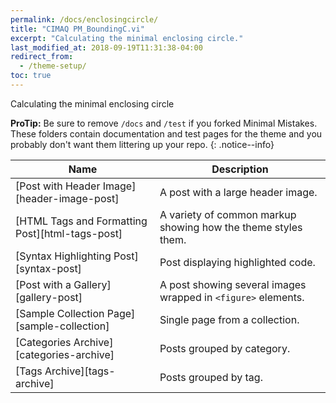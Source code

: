 ```yaml
---
permalink: /docs/enclosingcircle/
title: "CIMAQ PM_BoundingC.vi"
excerpt: "Calculating the minimal enclosing circle."
last_modified_at: 2018-09-19T11:31:38-04:00
redirect_from:
  - /theme-setup/
toc: true 
---
```


Calculating the minimal enclosing circle

 
**ProTip:** Be sure to remove `/docs` and `/test` if you forked Minimal Mistakes. These folders contain documentation and test pages for the theme and you probably don't want them littering up your repo.
{: .notice--info}

| Name                                        | Description                                           |
| ------------------------------------------- | ----------------------------------------------------- |
| [Post with Header Image][header-image-post] | A post with a large header image. |
| [HTML Tags and Formatting Post][html-tags-post] | A variety of common markup showing how the theme styles them. |
| [Syntax Highlighting Post][syntax-post] | Post displaying highlighted code. |
| [Post with a Gallery][gallery-post] | A post showing several images wrapped in `<figure>` elements. |
| [Sample Collection Page][sample-collection] | Single page from a collection. |
| [Categories Archive][categories-archive] | Posts grouped by category. |
| [Tags Archive][tags-archive] | Posts grouped by tag. |

